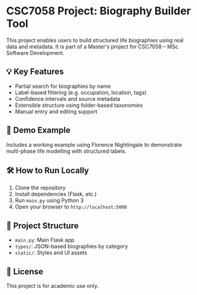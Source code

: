 # CSC7058 Project: Biography Builder Tool

This project enables users to build structured life biographies using real data and metadata. It is part of a Master's project for CSC7058 – MSc Software Development.

## 💡 Key Features

- Partial search for biographies by name
- Label-based filtering (e.g. occupation, location, tags)
- Confidence intervals and source metadata
- Extensible structure using folder-based taxonomies
- Manual entry and editing support

## 🧪 Demo Example

Includes a working example using Florence Nightingale to demonstrate multi-phase life modelling with structured labels.

## 🛠️ How to Run Locally

1. Clone the repository
2. Install dependencies (Flask, etc.)
3. Run `main.py` using Python 3
4. Open your browser to `http://localhost:5000`

## 📁 Project Structure

- `main.py`: Main Flask app
- `types/`: JSON-based biographies by category
- `static/`: Styles and UI assets

## 📄 License

This project is for academic use only.